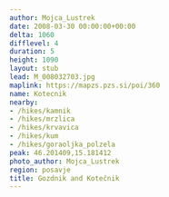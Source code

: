 ```yaml
---
author: Mojca_Lustrek
date: 2008-03-30 00:00:00+00:00
delta: 1060
difflevel: 4
duration: 5
height: 1090
layout: stub
lead: M_008032703.jpg
maplink: https://mapzs.pzs.si/poi/360
name: Kotecnik
nearby:
- /hikes/kamnik
- /hikes/mrzlica
- /hikes/krvavica
- /hikes/kum
- /hikes/goraoljka_polzela
peak: 46.201409,15.181412
photo_author: Mojca_Lustrek
region: posavje
title: Gozdnik and Kotečnik
---
```

